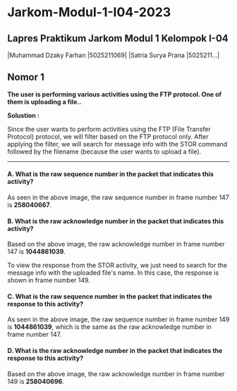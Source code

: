 # Jarkom-Modul-1-I04-2023
## **Lapres Praktikum Jarkom Modul 1 Kelompok I-04**

|Muhammad Dzaky Farhan       |5025211069|
|Satria Surya Prana          |5025211...|

## **Nomor 1**
**The user is performing various activities using the FTP protocol. One of them is uploading a file..**

**Solustion :**

Since the user wants to perform activities using the FTP (File Transfer Protocol) protocol, we will filter based on the FTP protocol only. After applying the filter, we will search for message info with the STOR command followed by the filename (because the user wants to upload a file).

-----------

#### A. What is the raw sequence number in the packet that indicates this activity?

As seen in the above image, the raw sequence number in frame number 147 is **258040667**.

#### B. What is the raw acknowledge number in the packet that indicates this activity?

Based on the above image, the raw acknowledge number in frame number 147 is **1044861039**.

To view the response from the STOR activity, we just need to search for the message info with the uploaded file's name. In this case, the response is shown in frame number 149.

#### C. What is the raw sequence number in the packet that indicates the response to this activity?

As seen in the above image, the raw sequence number in frame number 149 is **1044861039**, which is the same as the raw acknowledge number in frame number 147.

#### D. What is the raw acknowledge number in the packet that indicates the response to this activity?

Based on the above image, the raw acknowledge number in frame number 149 is **258040696**.

